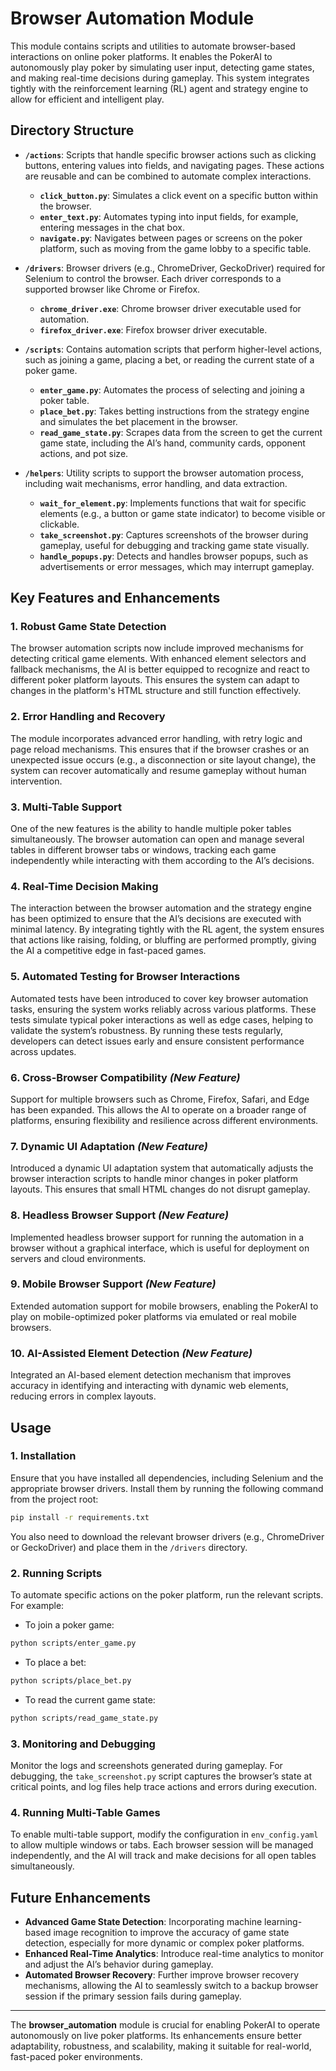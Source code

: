 # Browser Automation Module

This module contains scripts and utilities to automate browser-based interactions on online poker platforms. It enables the PokerAI to autonomously play poker by simulating user input, detecting game states, and making real-time decisions during gameplay. This system integrates tightly with the reinforcement learning (RL) agent and strategy engine to allow for efficient and intelligent play.

## Directory Structure

- **`/actions`**: Scripts that handle specific browser actions such as clicking buttons, entering values into fields, and navigating pages. These actions are reusable and can be combined to automate complex interactions.
  - **`click_button.py`**: Simulates a click event on a specific button within the browser.
  - **`enter_text.py`**: Automates typing into input fields, for example, entering messages in the chat box.
  - **`navigate.py`**: Navigates between pages or screens on the poker platform, such as moving from the game lobby to a specific table.

- **`/drivers`**: Browser drivers (e.g., ChromeDriver, GeckoDriver) required for Selenium to control the browser. Each driver corresponds to a supported browser like Chrome or Firefox.
  - **`chrome_driver.exe`**: Chrome browser driver executable used for automation.
  - **`firefox_driver.exe`**: Firefox browser driver executable.

- **`/scripts`**: Contains automation scripts that perform higher-level actions, such as joining a game, placing a bet, or reading the current state of a poker game.
  - **`enter_game.py`**: Automates the process of selecting and joining a poker table.
  - **`place_bet.py`**: Takes betting instructions from the strategy engine and simulates the bet placement in the browser.
  - **`read_game_state.py`**: Scrapes data from the screen to get the current game state, including the AI’s hand, community cards, opponent actions, and pot size.

- **`/helpers`**: Utility scripts to support the browser automation process, including wait mechanisms, error handling, and data extraction.
  - **`wait_for_element.py`**: Implements functions that wait for specific elements (e.g., a button or game state indicator) to become visible or clickable.
  - **`take_screenshot.py`**: Captures screenshots of the browser during gameplay, useful for debugging and tracking game state visually.
  - **`handle_popups.py`**: Detects and handles browser popups, such as advertisements or error messages, which may interrupt gameplay.

## Key Features and Enhancements

### 1. **Robust Game State Detection**
The browser automation scripts now include improved mechanisms for detecting critical game elements. With enhanced element selectors and fallback mechanisms, the AI is better equipped to recognize and react to different poker platform layouts. This ensures the system can adapt to changes in the platform's HTML structure and still function effectively.

### 2. **Error Handling and Recovery**
The module incorporates advanced error handling, with retry logic and page reload mechanisms. This ensures that if the browser crashes or an unexpected issue occurs (e.g., a disconnection or site layout change), the system can recover automatically and resume gameplay without human intervention.

### 3. **Multi-Table Support**
One of the new features is the ability to handle multiple poker tables simultaneously. The browser automation can open and manage several tables in different browser tabs or windows, tracking each game independently while interacting with them according to the AI’s decisions.

### 4. **Real-Time Decision Making**
The interaction between the browser automation and the strategy engine has been optimized to ensure that the AI’s decisions are executed with minimal latency. By integrating tightly with the RL agent, the system ensures that actions like raising, folding, or bluffing are performed promptly, giving the AI a competitive edge in fast-paced games.

### 5. **Automated Testing for Browser Interactions**
Automated tests have been introduced to cover key browser automation tasks, ensuring the system works reliably across various platforms. These tests simulate typical poker interactions as well as edge cases, helping to validate the system’s robustness. By running these tests regularly, developers can detect issues early and ensure consistent performance across updates.

### 6. **Cross-Browser Compatibility** *(New Feature)*
Support for multiple browsers such as Chrome, Firefox, Safari, and Edge has been expanded. This allows the AI to operate on a broader range of platforms, ensuring flexibility and resilience across different environments.

### 7. **Dynamic UI Adaptation** *(New Feature)*
Introduced a dynamic UI adaptation system that automatically adjusts the browser interaction scripts to handle minor changes in poker platform layouts. This ensures that small HTML changes do not disrupt gameplay.

### 8. **Headless Browser Support** *(New Feature)*
Implemented headless browser support for running the automation in a browser without a graphical interface, which is useful for deployment on servers and cloud environments.

### 9. **Mobile Browser Support** *(New Feature)*
Extended automation support for mobile browsers, enabling the PokerAI to play on mobile-optimized poker platforms via emulated or real mobile browsers.

### 10. **AI-Assisted Element Detection** *(New Feature)*
Integrated an AI-based element detection mechanism that improves accuracy in identifying and interacting with dynamic web elements, reducing errors in complex layouts.

## Usage

### 1. **Installation**
Ensure that you have installed all dependencies, including Selenium and the appropriate browser drivers. Install them by running the following command from the project root:

```bash
pip install -r requirements.txt
```

You also need to download the relevant browser drivers (e.g., ChromeDriver or GeckoDriver) and place them in the `/drivers` directory.

### 2. **Running Scripts**
To automate specific actions on the poker platform, run the relevant scripts. For example:
- To join a poker game:
```bash
python scripts/enter_game.py
```
- To place a bet:
```bash
python scripts/place_bet.py
```
- To read the current game state:
```bash
python scripts/read_game_state.py
```

### 3. **Monitoring and Debugging**
Monitor the logs and screenshots generated during gameplay. For debugging, the `take_screenshot.py` script captures the browser’s state at critical points, and log files help trace actions and errors during execution.

### 4. **Running Multi-Table Games**
To enable multi-table support, modify the configuration in `env_config.yaml` to allow multiple windows or tabs. Each browser session will be managed independently, and the AI will track and make decisions for all open tables simultaneously.

## Future Enhancements

- **Advanced Game State Detection**: Incorporating machine learning-based image recognition to improve the accuracy of game state detection, especially for more dynamic or complex poker platforms.
- **Enhanced Real-Time Analytics**: Introduce real-time analytics to monitor and adjust the AI’s behavior during gameplay.
- **Automated Browser Recovery**: Further improve browser recovery mechanisms, allowing the AI to seamlessly switch to a backup browser session if the primary session fails during gameplay.

---

The **browser_automation** module is crucial for enabling PokerAI to operate autonomously on live poker platforms. Its enhancements ensure better adaptability, robustness, and scalability, making it suitable for real-world, fast-paced poker environments.
